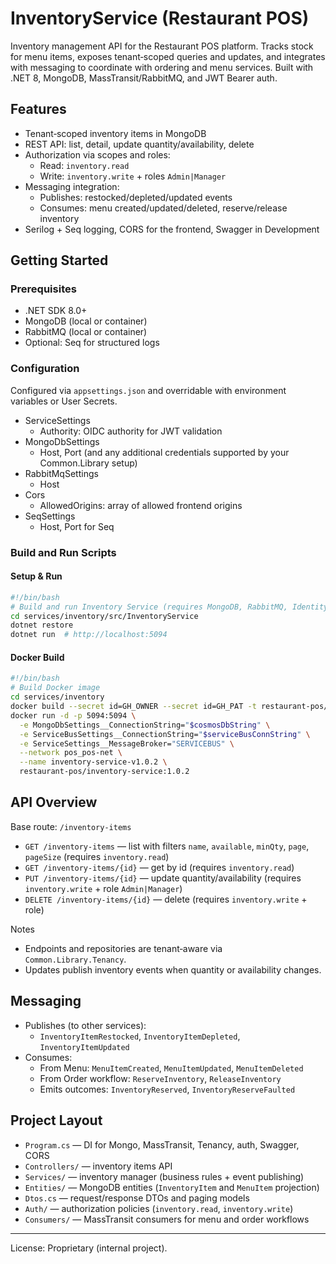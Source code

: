 # InventoryService (Restaurant POS)

Inventory management API for the Restaurant POS platform. Tracks stock for menu items, exposes tenant‑scoped queries and updates, and integrates with messaging to coordinate with ordering and menu services. Built with .NET 8, MongoDB, MassTransit/RabbitMQ, and JWT Bearer auth.

## Features
- Tenant‑scoped inventory items in MongoDB
- REST API: list, detail, update quantity/availability, delete
- Authorization via scopes and roles:
  - Read: `inventory.read`
  - Write: `inventory.write` + roles `Admin|Manager`
- Messaging integration:
  - Publishes: restocked/depleted/updated events
  - Consumes: menu created/updated/deleted, reserve/release inventory
- Serilog + Seq logging, CORS for the frontend, Swagger in Development

## Getting Started

### Prerequisites
- .NET SDK 8.0+
- MongoDB (local or container)
- RabbitMQ (local or container)
- Optional: Seq for structured logs

### Configuration
Configured via `appsettings.json` and overridable with environment variables or User Secrets.

- ServiceSettings
  - Authority: OIDC authority for JWT validation
- MongoDbSettings
  - Host, Port (and any additional credentials supported by your Common.Library setup)
- RabbitMqSettings
  - Host 
- Cors
  - AllowedOrigins: array of allowed frontend origins
- SeqSettings
  - Host, Port for Seq

### Build and Run Scripts

#### Setup & Run
```bash
#!/bin/bash
# Build and run Inventory Service (requires MongoDB, RabbitMQ, Identity Service)
cd services/inventory/src/InventoryService
dotnet restore
dotnet run  # http://localhost:5094
```

#### Docker Build
```bash
#!/bin/bash
# Build Docker image
cd services/inventory
docker build --secret id=GH_OWNER --secret id=GH_PAT -t restaurant-pos/inventory-service:1.0.2 .
docker run -d -p 5094:5094 \
  -e MongoDbSettings__ConnectionString="$cosmosDbString" \
  -e ServiceBusSettings__ConnectionString="$serviceBusConnString" \
  -e ServiceSettings__MessageBroker="SERVICEBUS" \
  --network pos_pos-net \
  --name inventory-service-v1.0.2 \
  restaurant-pos/inventory-service:1.0.2
```



## API Overview

Base route: `/inventory-items`

- `GET /inventory-items` — list with filters `name`, `available`, `minQty`, `page`, `pageSize` (requires `inventory.read`)
- `GET /inventory-items/{id}` — get by id (requires `inventory.read`)
- `PUT /inventory-items/{id}` — update quantity/availability (requires `inventory.write` + role `Admin|Manager`)
- `DELETE /inventory-items/{id}` — delete (requires `inventory.write` + role)

Notes
- Endpoints and repositories are tenant‑aware via `Common.Library.Tenancy`.
- Updates publish inventory events when quantity or availability changes.

## Messaging

- Publishes (to other services):
  - `InventoryItemRestocked`, `InventoryItemDepleted`, `InventoryItemUpdated`
- Consumes:
  - From Menu: `MenuItemCreated`, `MenuItemUpdated`, `MenuItemDeleted`
  - From Order workflow: `ReserveInventory`, `ReleaseInventory`
  - Emits outcomes: `InventoryReserved`, `InventoryReserveFaulted`

## Project Layout
- `Program.cs` — DI for Mongo, MassTransit, Tenancy, auth, Swagger, CORS
- `Controllers/` — inventory items API
- `Services/` — inventory manager (business rules + event publishing)
- `Entities/` — MongoDB entities (`InventoryItem` and `MenuItem` projection)
- `Dtos.cs` — request/response DTOs and paging models
- `Auth/` — authorization policies (`inventory.read`, `inventory.write`)
- `Consumers/` — MassTransit consumers for menu and order workflows




---

License: Proprietary (internal project).
